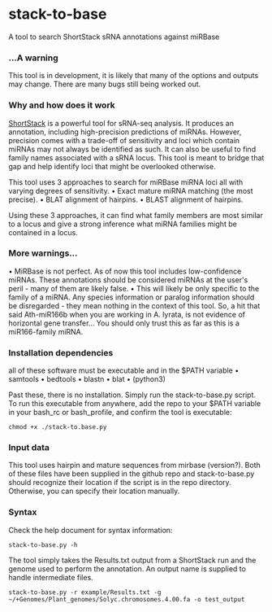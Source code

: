 # stack-to-base
 A tool to search ShortStack sRNA annotations against miRBase
 
### ...A warning
This tool is in development, it is likely that many of the options and outputs may change. There are many bugs still being worked out.

### Why and how does it work
[ShortStack](https://github.com/MikeAxtell/ShortStack) is a powerful tool for sRNA-seq analysis. It produces an annotation, including high-precision predictions of miRNAs. However, precision comes with a trade-off of sensitivity and loci which contain miRNAs may not always be identified as such. It can also be useful to find family names associated with a sRNA locus. This tool is meant to bridge that gap and help identify loci that might be overlooked otherwise.

This tool uses 3 approaches to search for miRBase miRNA loci all with varying degrees of sensitivity.
• Exact mature miRNA matching (the most precise).
• BLAT alignment of hairpins.
• BLAST alignment of hairpins.

Using these 3 approaches, it can find what family members are most similar to a locus and give a strong inference what miRNA families might be contained in a locus.

### More warnings...
• MiRBase is not perfect. As of now this tool includes low-confidence miRNAs. These annotations should be considered miRNAs at the user's peril - many of them are likely false.
• This will likely be only specific to the family of a miRNA. Any species information or paralog information should be disregarded - they mean nothing in the context of this tool. So, a hit that said Ath-miR166b when you are working in A. lyrata, is not evidence of horizontal gene transfer... You should only trust this as far as this is a miR166-family miRNA.

### Installation dependencies
all of these software must be executable and in the $PATH variable
• samtools
• bedtools
• blastn
• blat
• (python3)

Past these, there is no installation. Simply run the stack-to-base.py script. To run this executable from anywhere, add the repo to your $PATH variable in your bash_rc or bash_profile, and confirm the tool is executable:

    chmod +x ./stack-to.base.py


### Input data

This tool uses hairpin and mature sequences from mirbase (version?). Both of these files have been supplied in the github repo and stack-to-base.py should recognize their location if the script is in the repo directory. Otherwise, you can specify their location manually.


### Syntax

Check the help document for syntax information: 

    stack-to-base.py -h
    
The tool simply takes the Results.txt output from a ShortStack run and the genome used to perform the annotation. An output name is supplied to handle intermediate files. 

    stack-to-base.py -r example/Results.txt -g ~/+Genomes/Plant_genomes/Solyc.chromosomes.4.00.fa -o test_output









